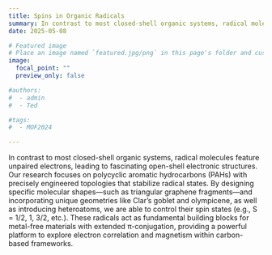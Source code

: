 ```yaml
---
title: Spins in Organic Radicals
summary: In contrast to most closed-shell organic systems, radical molecules feature unpaired electrons, leading to fascinating open-shell electronic structures. Our research focuses on polycyclic aromatic hydrocarbons (PAHs) with precisely engineered topologies that stabilize radical states. By designing specific molecular shapes—such as triangular graphene fragments—and incorporating unique geometries like Clar’s goblet and olympicene, as well as introducing heteroatoms, we are able to control their spin states (e.g., S = 1/2, 1, 3/2, etc.). These radicals act as fundamental building blocks for metal-free materials with extended π-conjugation, providing a powerful platform to explore electron correlation and magnetism within carbon-based frameworks.
date: 2025-05-08

# Featured image
# Place an image named `featured.jpg/png` in this page's folder and customize its options here.
image:
  focal_point: ""
  preview_only: false

#authors:
#  - admin
#  - Ted

#tags:
#  - MOF2024

---
```


In contrast to most closed-shell organic systems, radical molecules feature unpaired electrons, leading to fascinating open-shell electronic structures. Our research focuses on polycyclic aromatic hydrocarbons (PAHs) with precisely engineered topologies that stabilize radical states. By designing specific molecular shapes—such as triangular graphene fragments—and incorporating unique geometries like Clar’s goblet and olympicene, as well as introducing heteroatoms, we are able to control their spin states (e.g., S = 1/2, 1, 3/2, etc.). These radicals act as fundamental building blocks for metal-free materials with extended π-conjugation, providing a powerful platform to explore electron correlation and magnetism within carbon-based frameworks.
